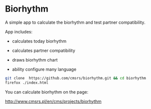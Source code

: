# Biorhythm

A simple app to calculate the biorhythm and test partner compatibility. 

App includes:

* calculates today biorhythm

* calculates partner compatibility

* draws biorhythm chart

* ability configure many language


```bash
git clone  https://github.com/cmsrs/biorhythm.git && cd biorhythm
firefox ./index.html
```

You can calculate biorhythm on the page:

http://www.cmsrs.pl/en/cms/projects/biorhythm
